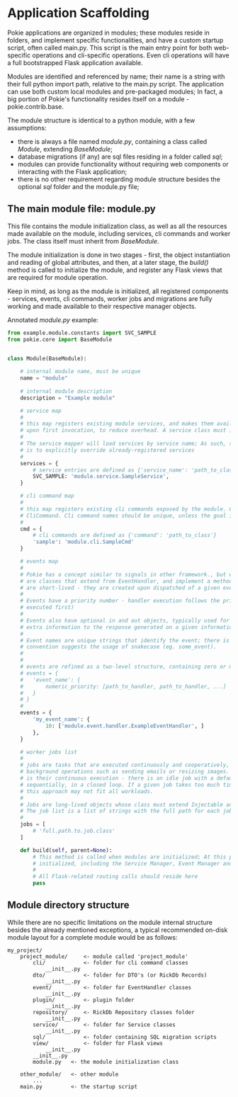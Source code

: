 # Application Scaffolding

Pokie applications are organized in modules; these modules reside in folders, and implement specific functionalities, and 
have a custom startup script, often called main.py. This script is the main entry point for both web-specific operations
and cli-specific operations. Even cli operations will have a full bootstrapped Flask application available.

Modules are identified and referenced by name; their name is a string with their full python import path, relative to the main.py script. 
The application can use both custom local modules and pre-packaged modules; In fact, a big portion of Pokie's
functionality resides itself on a module - pokie.contrib.base.

The module structure is identical to a python module, with a few assumptions:
- there is always a file named *module.py*, containing a class called *Module*, extending *BaseModule*;
- database migrations (if any) are sql files residing in a folder called *sql*;
- modules can provide functionality without requiring web components or interacting with the Flask application;
- there is no other requirement regarding module structure besides the optional *sql* folder and the module.py file; 

## The main module file: module.py

This file contains the module initialization class, as well as all the resources made available on the module, including
services, cli commands and worker jobs. The class itself must inherit from *BaseModule*.

The module initialization is done in two stages - first, the object instantiation and reading of global attributes,
and then, at a later stage, the *build()* method is called to initialize the module, and register any Flask views that
are required for module operation.

Keep in mind, as long as the module is initialized, all registered components - services, events, cli commands, worker jobs
and migrations are fully working and made available to their respective manager objects.

Annotated *module.py* example:
```python
from example.module.constants import SVC_SAMPLE
from pokie.core import BaseModule


class Module(BaseModule):
    
    # internal module name, must be unique
    name = "module"
    
    # internal module description
    description = "Example module"

    # service map
    #
    # this map registers existing module services, and makes them available to the application. Services are lazy-loaded
    # upon first invocation, to reduce overhead. A service class must inherit the Injectable mixin.
    #
    # The service mapper will load services by service name; As such, service names should be unique, unless the goal
    # is to explicitly override already-registered services
    #
    services = {
        # service entries are defined as {'service_name': 'path_to_class'}
        SVC_SAMPLE: 'module.service.SampleService',
    }

    # cli command map
    #
    # this map registers existing cli commands exposed by the module. Cli commands are classes that inherit from 
    # CliCommand. Cli command names should be unique, unless the goal is to explicitly override existing commands
    #
    cmd = {
        # cli commands are defined as {'command': 'path_to_class'}
        'sample': 'module.cli.SampleCmd'
    }

    # events map
    #
    # Pokie has a concept similar to signals in other framework., but with different capabilities, called Events. Events
    # are classes that extend from EventHandler, and implement a method with the name of the event. Event handler objects
    # are short-lived - they are created upon dispatched of a given event, and de-referenced afterwards.
    #
    # Events have a priority number - handler execution follows the priority number in descending order (lower numbers get
    # executed first)
    # 
    # Events also have optional in and out objects, typically used for dictionary composition. A common use case is to add
    # extra information to the response generated on a given information, such as login
    #
    # Event names are unique strings that identify the event; there is no specific requirements for naming, but common
    # convention suggests the usage of snakecase (eg. some_event).
    #
    #
    # events are refined as a two-level structure, containing zero or more events, and then handlers and priorities:
    # events = {
    #   'event_name': {
    #       numeric_priority: [path_to_handler, path_to_handler, ...]
    #   }
    # }
    #
    events = {
        'my_event_name': {
            10: ['module.event.handler.ExampleEventHandler', ]
        },
    }

    # worker jobs list
    #
    # jobs are tasks that are executed continuously and cooperatively, in a closed loop; their purpose is to execute
    # background operations such as sending emails or resizing images. What makes them different from cron approaches
    # is their continuous execution - there is an idle job with a default 15s pause, and then all other jobs are run
    # sequentially, in a closed loop. If a given job takes too much time to execute, it will delay subsequent jobs, so
    # this approach may not fit all workloads.
    #
    # Jobs are long-lived objects whose class must extend Injectable and Runnable mixins.
    # The job list is a list of strings with the full path for each job class, similar to other existing referencing structures 
    #
    jobs = [
        # 'full.path.to.job.class'
    ]

    def build(self, parent=None):
        # This method is called when modules are initialized; At this point, all other dependencies have already been
        # initialized, including the Service Manager, Event Manager and even registered factories
        #
        # All Flask-related routing calls should reside here
        pass

```

## Module directory structure

While there are no specific limitations on the module internal structure besides the already mentioned exceptions, a 
typical recommended on-disk module layout for a complete module would be as follows: 

```
my_project/
    project_module/     <- module called 'project_module'
        cli/            <- folder for cli command classes
            __init__.py
        dto/            <- folder for DTO's (or RickDb Records)
            __init__.py                                
        event/          <- folder for EventHandler classes
            __init__.py
        plugin/         <- plugin folder
            __init__.py                    
        repository/     <- RickDb Repository classes folder
            __init__.py
        service/        <- folder for Service classes
            __init__.py
        sql/            <- folder containing SQL migration scripts
        view/           <- folder for Flask views
            __init__.py                                                            
        __init__.py
        module.py   <- the module initialization class
        
    other_module/   <- other module
        ...        
    main.py         <- the startup script
```